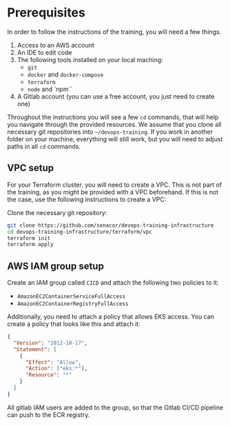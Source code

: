 # Prerequisites

In order to follow the instructions of the training, you will need a few things.

1. Access to an AWS account
2. An IDE to edit code
3. The following tools installed on your local maching:
   - `git`
   - `docker` and `docker-compose`
   - `terraform`
   - `node` and `npm``
4. A Gitlab account (you can use a free account, you just need to create one)

Throughout the instructions you will see a few `cd` commands, that will help you navigate through the provided resources. We assume that you clone all necessary git repositories into `~/devops-training`. If you work in another folder on your machine, everything will still work, but you will need to adjust paths in all `cd` commands.

## VPC setup

For your Terraform cluster, you will need to create a VPC. This is not part of the training, as you might be provided with a VPC beforehand. If this is not the case, use the following instructions to create a VPC:

Clone the necessary git repository:

```bash
git clone https://github.com/senacor/devops-training-infrastructure
cd devops-training-infrastructure/terraform/vpc
terraform init
terraform apply
```

## AWS IAM group setup

Create an IAM group called `CICD` and attach the following two policies to it:

- `AmazonEC2ContainerServiceFullAccess`
- `AmazonEC2ContainerRegistryFullAccess`

Additionally, you need to attach a policy that allows EKS access. You can create a policy that looks like this and attach it:

```json
{
  "Version": "2012-10-17",
  "Statement": [
    {
      "Effect": "Allow",
      "Action": ["eks:*"],
      "Resource": "*"
    }
  ]
}
```

All gitlab IAM users are added to the group, so that the Gitlab CI/CD pipeline can push to the ECR registry.
